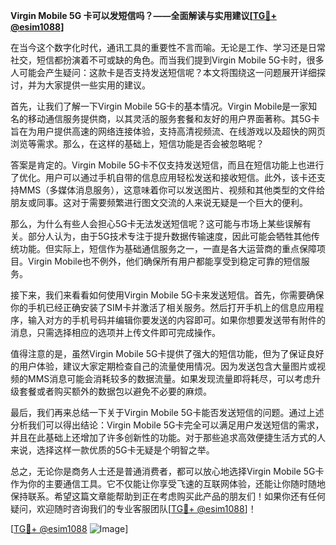 **Virgin Mobile 5G 卡可以发短信吗？——全面解读与实用建议[[TG💪+ @esim1088](https://t.me/s/esim1088)]**

在当今这个数字化时代，通讯工具的重要性不言而喻。无论是工作、学习还是日常社交，短信都扮演着不可或缺的角色。而当我们提到Virgin Mobile 5G卡时，很多人可能会产生疑问：这款卡是否支持发送短信呢？本文将围绕这一问题展开详细探讨，并为大家提供一些实用的建议。

首先，让我们了解一下Virgin Mobile 5G卡的基本情况。Virgin Mobile是一家知名的移动通信服务提供商，以其灵活的服务套餐和友好的用户界面著称。其5G卡旨在为用户提供高速的网络连接体验，支持高清视频流、在线游戏以及超快的网页浏览等需求。那么，在这样的基础上，短信功能是否会被忽略呢？

答案是肯定的。Virgin Mobile 5G卡不仅支持发送短信，而且在短信功能上也进行了优化。用户可以通过手机自带的信息应用轻松发送和接收短信。此外，该卡还支持MMS（多媒体消息服务），这意味着你可以发送图片、视频和其他类型的文件给朋友或同事。这对于需要频繁进行图文交流的人来说无疑是一个巨大的便利。

那么，为什么有些人会担心5G卡无法发送短信呢？这可能与市场上某些误解有关。部分人认为，由于5G技术专注于提升数据传输速度，因此可能会牺牲其他传统功能。但实际上，短信作为基础通信服务之一，一直是各大运营商的重点保障项目。Virgin Mobile也不例外，他们确保所有用户都能享受到稳定可靠的短信服务。

接下来，我们来看看如何使用Virgin Mobile 5G卡来发送短信。首先，你需要确保你的手机已经正确安装了SIM卡并激活了相关服务。然后打开手机上的信息应用程序，输入对方的手机号码并编辑你要发送的内容即可。如果你想要发送带有附件的消息，只需选择相应的选项并上传文件即可完成操作。

值得注意的是，虽然Virgin Mobile 5G卡提供了强大的短信功能，但为了保证良好的用户体验，建议大家定期检查自己的流量使用情况。因为发送包含大量图片或视频的MMS消息可能会消耗较多的数据流量。如果发现流量即将耗尽，可以考虑升级套餐或者购买额外的数据包以避免不必要的麻烦。

最后，我们再来总结一下关于Virgin Mobile 5G卡能否发送短信的问题。通过上述分析我们可以得出结论：Virgin Mobile 5G卡完全可以满足用户发送短信的需求，并且在此基础上还增加了许多创新性的功能。对于那些追求高效便捷生活方式的人来说，选择这样一款优质的5G卡无疑是个明智之举。

总之，无论你是商务人士还是普通消费者，都可以放心地选择Virgin Mobile 5G卡作为你的主要通信工具。它不仅能让你享受飞速的互联网体验，还能让你随时随地保持联系。希望这篇文章能帮助到正在考虑购买此产品的朋友们！如果你还有任何疑问，欢迎随时咨询我们的专业客服团队[[TG💪+ @esim1088](https://t.me/s/esim1088)]！

[[TG💪+ @esim1088](https://t.me/s/esim1088) ![Image](https://i.postimg.cc/4NQfJmqS/Snipaste-2025-05-13-00-14-12.png)]